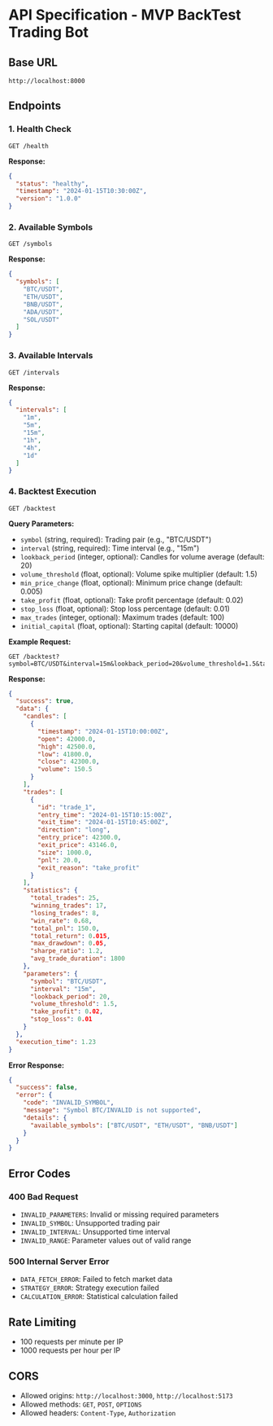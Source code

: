 # API Specification - MVP BackTest Trading Bot

## Base URL
```
http://localhost:8000
```

## Endpoints

### 1. Health Check
```http
GET /health
```

**Response:**
```json
{
  "status": "healthy",
  "timestamp": "2024-01-15T10:30:00Z",
  "version": "1.0.0"
}
```

### 2. Available Symbols
```http
GET /symbols
```

**Response:**
```json
{
  "symbols": [
    "BTC/USDT",
    "ETH/USDT",
    "BNB/USDT",
    "ADA/USDT",
    "SOL/USDT"
  ]
}
```

### 3. Available Intervals
```http
GET /intervals
```

**Response:**
```json
{
  "intervals": [
    "1m",
    "5m",
    "15m",
    "1h",
    "4h",
    "1d"
  ]
}
```

### 4. Backtest Execution
```http
GET /backtest
```

**Query Parameters:**
- `symbol` (string, required): Trading pair (e.g., "BTC/USDT")
- `interval` (string, required): Time interval (e.g., "15m")
- `lookback_period` (integer, optional): Candles for volume average (default: 20)
- `volume_threshold` (float, optional): Volume spike multiplier (default: 1.5)
- `min_price_change` (float, optional): Minimum price change (default: 0.005)
- `take_profit` (float, optional): Take profit percentage (default: 0.02)
- `stop_loss` (float, optional): Stop loss percentage (default: 0.01)
- `max_trades` (integer, optional): Maximum trades (default: 100)
- `initial_capital` (float, optional): Starting capital (default: 10000)

**Example Request:**
```http
GET /backtest?symbol=BTC/USDT&interval=15m&lookback_period=20&volume_threshold=1.5&take_profit=0.02&stop_loss=0.01
```

**Response:**
```json
{
  "success": true,
  "data": {
    "candles": [
      {
        "timestamp": "2024-01-15T10:00:00Z",
        "open": 42000.0,
        "high": 42500.0,
        "low": 41800.0,
        "close": 42300.0,
        "volume": 150.5
      }
    ],
    "trades": [
      {
        "id": "trade_1",
        "entry_time": "2024-01-15T10:15:00Z",
        "exit_time": "2024-01-15T10:45:00Z",
        "direction": "long",
        "entry_price": 42300.0,
        "exit_price": 43146.0,
        "size": 1000.0,
        "pnl": 20.0,
        "exit_reason": "take_profit"
      }
    ],
    "statistics": {
      "total_trades": 25,
      "winning_trades": 17,
      "losing_trades": 8,
      "win_rate": 0.68,
      "total_pnl": 150.0,
      "total_return": 0.015,
      "max_drawdown": 0.05,
      "sharpe_ratio": 1.2,
      "avg_trade_duration": 1800
    },
    "parameters": {
      "symbol": "BTC/USDT",
      "interval": "15m",
      "lookback_period": 20,
      "volume_threshold": 1.5,
      "take_profit": 0.02,
      "stop_loss": 0.01
    }
  },
  "execution_time": 1.23
}
```

**Error Response:**
```json
{
  "success": false,
  "error": {
    "code": "INVALID_SYMBOL",
    "message": "Symbol BTC/INVALID is not supported",
    "details": {
      "available_symbols": ["BTC/USDT", "ETH/USDT", "BNB/USDT"]
    }
  }
}
```

## Error Codes

### 400 Bad Request
- `INVALID_PARAMETERS`: Invalid or missing required parameters
- `INVALID_SYMBOL`: Unsupported trading pair
- `INVALID_INTERVAL`: Unsupported time interval
- `INVALID_RANGE`: Parameter values out of valid range

### 500 Internal Server Error
- `DATA_FETCH_ERROR`: Failed to fetch market data
- `STRATEGY_ERROR`: Strategy execution failed
- `CALCULATION_ERROR`: Statistical calculation failed

## Rate Limiting
- 100 requests per minute per IP
- 1000 requests per hour per IP

## CORS
- Allowed origins: `http://localhost:3000`, `http://localhost:5173`
- Allowed methods: `GET`, `POST`, `OPTIONS`
- Allowed headers: `Content-Type`, `Authorization`
